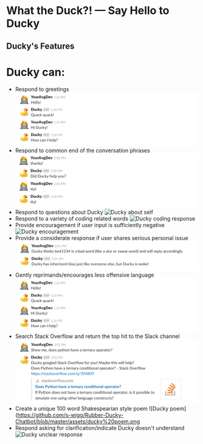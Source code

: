 # What the Duck?! — Say Hello to Ducky

## Ducky's Features

# Ducky can:

- Respond to greetings
  ![Ducky greeting](https://github.com/s-wigg/Rubber-Ducky-Chatbot/blob/master/assets/ducky%20greeting.png)
- Respond to common end of the conversation phrases
  ![Ducky end of convo](https://github.com/s-wigg/Rubber-Ducky-Chatbot/blob/master/assets/end%20convo%20ducky.png)
- Respond to questions about Ducky
  ![Ducky about self]()
- Respond to a variety of coding related words
  ![Ducky coding response]()
- Provide encouragement if user input is sufficiently negative
  ![Ducky encouragement]()
- Provide a considerate response if user shares serious personal issue
  ![Ducky sensitive response](https://github.com/s-wigg/Rubber-Ducky-Chatbot/blob/master/assets/sensitive%20ducky.png)
- Gently reprimands/encourages less offensive language
  ![Ducky response to offensive language](https://github.com/s-wigg/Rubber-Ducky-Chatbot/blob/master/assets/ducky%20greeting.png)
- Search Stack Overflow and return the top hit to the Slack channel
  ![Ducky google search](https://github.com/s-wigg/Rubber-Ducky-Chatbot/blob/master/assets/ducky%20google.png)
- Create a unique 100 word Shakespearian style poem
  ![Ducky poem](https://github.com/s-wigg/Rubber-Ducky-Chatbot/blob/master/assets/ducky%20poem.png
- Respond asking for clarification/indicate Ducky doesn't understand
  ![Ducky unclear response]()
